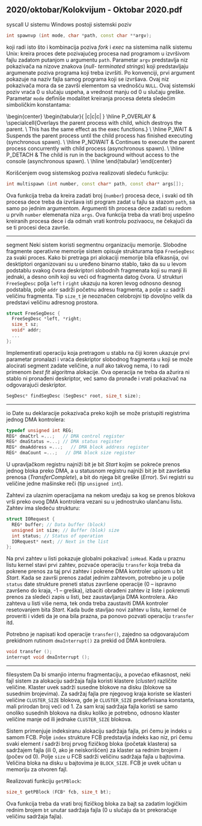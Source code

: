 2020/oktobar/Kolokvijum - Oktobar 2020.pdf
--------------------------------------------------------------------------------
syscall
U sistemu Windows postoji sistemski poziv
```cpp
int spawnvp (int mode, char *path, const char **argv);
```

koji radi isto što i kombinacija poziva *fork* i *exec* na  sistemima  nalik  sistemu  Unix:  kreira
proces  dete  pozivajućeg  procesa  nad  programom  u  izvršivom  fajlu  zadatom  putanjom  u
argumentu `path`.  Parametar `argv` predstavlja  niz  pokazivača  na  nizove  znakova  (*null-
terminated  strings*)  koji  predstavljaju  argumenate  poziva  programa  koji  treba  izvršiti.  Po
konvenciji, prvi argument pokazuje na naziv fajla samog programa koji se izvršava. Ovaj niz
pokazivača mora da se završi elementom sa vrednošću `NULL`. Ovaj sistemski poziv vraća 0 u
slučaju uspeha, a vrednost manju od 0 u slučaju greške. Parametar `mode` definiše modalitet
kreiranja procesa deteta sledećim simboličkim konstantama:

\begin{center}
\begin{tabular}{ |c|c|c| }
 \hline
 P\_OVERLAY & \specialcell{Overlays the parent process with child, which destroys the parent. \\ This has the same effect as  the exec functions.} \\
 \hline
 P\_WAIT & Suspends  the  parent  process  until  the  child  process  has  finished  executing  (synchronous  spawn). \\
 \hline
 P\_NOWAIT & Continues  to  execute  the  parent  process  concurrently  with  child  process  (asynchronous  spawn). \\
 \hline
 P\_DETACH & The child is run in the background without access to the console (asynchronous spawn). \\
 \hline
\end{tabular}
\end{center}

Korišćenjem ovog sistemskog poziva realizovati sledeću funkciju:
```cpp
int multispawn (int number, const char* path, const char* args[]);
```

Ova  funkcija  treba  da  kreira  zadati  broj  (`number`)  procesa  dece,  i  svaki  od  tih  procesa  dece
treba da izvršava isti program zadat u fajlu sa stazom `path`, sa samo po jednim argumentom.
Argumenti  tih  procesa  dece  zadati  su  redom  u  prvih `number` elemenata  niza `args`.  Ova
funkcija  treba  da  vrati  broj  uspešno  kreiranih  procesa  dece  i  da  odmah  vrati  kontrolu
pozivaocu, ne čekajući da se ti procesi deca završe.

--------------------------------------------------------------------------------
segment
Neki sistem   koristi   segmentnu   organizaciju   memorije.   Slobodne   fragmente   operativne
memorije sistem opisuje strukturama tipa `FreeSegDesc` za svaki proces. Kako bi pretraga pri
alokaciji memorije bila efikasnija, ovi desktiptori organizovani su u uređeno binarno stablo,
tako da su u levom podstablu svakog čvora deskriptori slobodnih fragmenata koji su manji ili
jednaki, a desno onih koji su veći od fragmenta datog čvora. U strukturi `FreeSegDesc` polja
`left` i `right` ukazuju  na  koren  levog  odnosno  desnog  podstabla,  polje `addr` sadrži početnu
adresu  fragmenta,  a  polje `sz` sadrži veličinu fragmenta. Tip `size_t` je neoznačen celobrojni
tip dovoljno velik da predstavi veličinu adresnog prostora.
```cpp
struct FreeSegDesc {
  FreeSegDesc *left, *right;
  size_t sz;
  void* addr;
  ...
};
```
Implementirati  operaciju  koja  pretragom  u  stablu  na  čiji  koren  ukazuje  prvi  parametar
pronalazi i vraća deskriptor slobodnog fragmenta u koji se može alocirati segment zadate
veličine,  a *null* ako  takvog  nema,  i  to  radi  primenom *best  fit* algoritma  alokacije.  Ova
operacija ne treba da ažurira ni stablo ni pronađeni deskriptor, već samo da pronađe i vrati
pokazivač na odgovarajući deskriptor.
```cpp
SegDesc* findSegDesc (SegDesc* root, size_t size);
```

--------------------------------------------------------------------------------
io
Date  su  deklaracije  pokazivača  preko kojih  se  može  pristupiti  registrima  jednog  DMA
kontrolera:

```cpp
typedef unsigned int REG;
REG* dmaCtrl =...;   // DMA control register
REG* dmaStatus =...; // DMA status register
REG* dmaAddress =...;   // DMA block address register
REG* dmaCount =...;   // DMA block size register
```

U upravljačkom registru najniži bit je bit *Start* kojim se pokreće prenos jednog bloka preko
DMA, a u statusnom registru najniži bit je bit završetka prenosa (*TransferComplete*), a bit do
njega bit greške (*Error*). Svi registri su veličine jedne mašinske reči (tip `unsigned int`).

Zahtevi za ulaznim operacijama na nekom uređaju sa kog se prenos blokova vrši preko ovog
DMA kontrolera vezani su u jednostruko ulančanu listu. Zahtev ima sledeću strukturu:

```cpp
struct IORequest {
  REG* buffer; // Data buffer (block)
  unsigned int size; // Buffer (blok) size
  int status; // Status of operation
  IORequest* next; // Next in the list
};
```

Na prvi zahtev u listi pokazuje globalni pokazivač `ioHead`.  Kada  u  praznu  listu  kernel  stavi
prvi zahtev, pozvaće operaciju `transfer` koja  treba  da  pokrene  prenos  za  taj  prvi  zahtev  i
pokrene  DMA  kontroler  upisom  u  bit *Start*. Kada se završi prenos zadat jednim zahtevom,
potrebno  je  u  polje `status` date strukture preneti status završene operacije (0 – ispravno
završeno do kraja, -1 – greška), izbaciti obrađeni zahtev iz liste i pokrenuti prenos za sledeći
zapis u listi, bez zaustavljanja DMA kontrolera. Ako zahteva u listi više nema, tek onda treba
zaustaviti  DMA  kontroler  resetovanjem  bita *Start*.  Kada  bude  stavljao  novi  zahtev  u  listu,
kernel će proveriti i videti da je ona bila prazna, pa ponovo pozvati operaciju `transfer` itd.

Potrebno  je  napisati  kod  operacije `transfer()`, zajedno  sa  odgovarajućom prekidnom
rutinom `dmaInterrupt()` za prekid od DMA kontrolera.

```cpp
void transfer ();
interrupt void dmaInterrupt ();
```

--------------------------------------------------------------------------------
filesystem
Da  bi  smanjio  internu  fragmentaciju,  a  povećao  efikasnost,  neki  fajl  sistem  za  alokaciju
sadržaja fajla koristi klastere (*cluster*) različite veličine. Klaster uvek sadrži susedne blokove
na disku (blokove sa susednim brojevima). Za sadržaj fajla pre njegovog kraja koriste se
klasteri veličine `CLUSTER_SIZE` blokova, gde je `CLUSTER_SIZE` predefinisana konstanta,  mali
prirodan broj veći od 1. Za sam kraj sadržaja fajla koristi se samo onoliko susednih blokova
na disku koliko je potrebno, odnosno klaster veličine manje od ili jednake `CLUSTER_SIZE`
blokova.

Sistem primenjuje indeksiranu alokaciju sadržaja fajla, pri čemu je indeks u samom  FCB.
Polje `index` strukture FCB predstavlja indeks kao niz, pri čemu svaki element *i* sadrži broj
prvog  fizičkog  bloka  (početak  klastera)  sa  sadržajem  fajla  (ili  0,  ako  je  neiskorišćen)  za
klaster  sa  rednim  brojem *i* (počev od 0). Polje `size` u  FCB  sadrži veličinu sadržaja fajla u
bajtovima.  Veličina  bloka  na  disku  u  bajtovima  je `BLOCK_SIZE`.  FCB  je  uvek  učitan  u
memoriju za otvoren fajl.

Realizovati funkciju `getPBlock`:

```cpp
size_t getPBlock (FCB* fcb, size_t bt);
```

Ova funkcija treba da vrati broj fizičkog bloka za bajt sa zadatim logičkim rednim brojem `bt`
unutar sadržaja fajla (0 u slučaju da `bt` prekoračuje veličinu sadržaja fajla).
